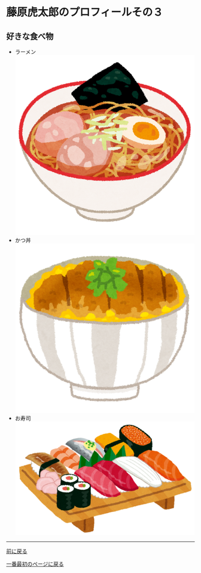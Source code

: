 # 藤原虎太郎のプロフィールその３

## 好きな食べ物
- ラーメン
![ラーメン](./images/ramen_syouyu.png)
- かつ丼
![かつ丼](./images/food_katsudon.png)
- お寿司
![お寿司](./images/suhi.png)

-----
[前に戻る](./profilepage%20copy.md)

[一番最初のページに戻る](./profilepage.md)